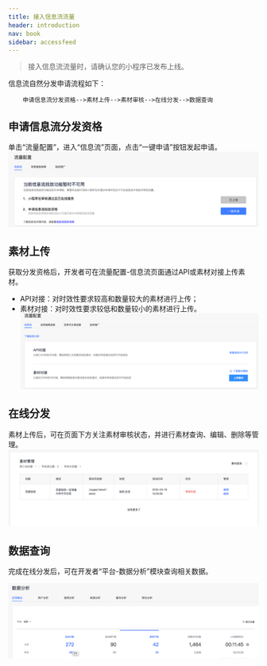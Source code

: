 ```yaml
---
title: 接入信息流流量
header: introduction
nav: book
sidebar: accessfeed
---
```


> 接入信息流流量时，请确认您的小程序已发布上线。

信息流自然分发申请流程如下：

        申请信息流分发资格-->素材上传-->素材审核-->在线分发-->数据查询

## 申请信息流分发资格
单击“流量配置”，进入“信息流”页面，点击“一键申请”按钮发起申请。
 ![图片](../../img/introduction/scancode/1.png)



## 素材上传

获取分发资格后，开发者可在流量配置-信息流页面通过API或素材对接上传素材。
* API对接：对时效性要求较高和数量较大的素材进行上传；
* 素材对接：对时效性要求较低和数量较小的素材进行上传。
 ![图片](../../img/introduction/scancode/2.png)

## 在线分发

素材上传后，可在页面下方关注素材审核状态，并进行素材查询、编辑、删除等管理。
 ![图片](../../img/introduction/scancode/3.png)

## 数据查询

完成在线分发后，可在开发者“平台-数据分析”模块查询相关数据。
 
 ![图片](../../img/introduction/scancode/4.png)


